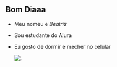 ## Bom Diaaa
- Meu nomeu e _Beatriz_
- Sou estudante do Alura
- Eu gosto de dormir e mecher no celular
  

  ![.](https://media1.tenor.com/m/9Te1NRPN8ysAAAAC/sad-sorry.gif)
